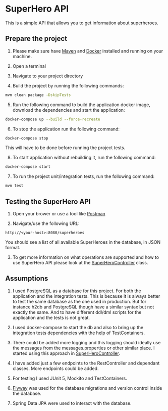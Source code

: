 # SuperHero API

This is a simple API that allows you to get information about superheroes.

## Prepare the project

1. Please make sure have [Maven](https://maven.apache.org/) and [Docker](https://www.docker.com/) installed and running on your machine.

2. Open a terminal

3. Navigate to your project directory

4. Build the project by running the following commands:

```bash
mvn clean package -DskipTests
```

5. Run the following command to build the application docker image, download the dependencies and start the application:

```bash
docker-compose up --build --force-recreate
```

6. To stop the application run the following command:

```bash
docker-compose stop
```
This will have to be done before running the project tests.

8. To start application without rebuilding it, run the following command:

```bash
docker-compose start
```

7. To run the project unit/integration tests, run the following command:

```bash
mvn test
```

## Testing the SuperHero API

1. Open your brower or use a tool like [Postman](https://www.postman.com/)

2. Navigate/use the following URL:

```
http://<your-host>:8080/superheroes
```

You should see a list of all available SuperHeroes in the database, in JSON format.

3. To get more information on what operations are supported and how to use SuperHero API please look at the [SuperHeroController](src/main/java/com/example/heroapi/controller/SuperHeroController.java) class.

## Assumptions

1. I used PostgreSQL as a database for this project. For both the application and the integration tests. This is because it is always better to test the same database as the one used in production. But for instance h2db and PostgreSQL though have a similar syntax but not exactly the same. And to have different ddl/dml scripts for the application and the tests is not great.

2. I used docker-compose to start the db and also to bring up the integration tests dependencies with the help of TestContainers.

3. There could be added more logging and this logging should ideally use the messages from the messages.properties or other similar place. I started using this approach in [SuperHeroController](src/main/java/com/example/heroapi/controller/SuperHeroController.java).

4. I have added just a few endpoints to the RestController and dependant classes. More endpoints could be added.

5. For testing I used JUnit 5, Mockito and TestContainers.

6. [Flyway](https://flywaydb.org/) was used for the database migrations and version control inside the database.

7. Spring Data JPA were used to interact with the database.